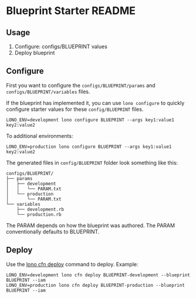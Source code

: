 # Blueprint Starter README

## Usage

1. Configure: configs/BLUEPRINT values
2. Deploy blueprint

## Configure

First you want to configure the `configs/BLUEPRINT/params` and `configs/BLUEPRINT/variables` files.

If the blueprint has implemented it, you can use `lono configure` to quickly configure starter values for these `config/BLUEPRINT` files.

    LONO_ENV=development lono configure BLUEPRINT --args key1:value1 key2:value2

To additional environments:

    LONO_ENV=production lono configure BLUEPRINT --args key1:value1 key2:value2

The generated files in `config/BLUEPRINT` folder look something like this:

    configs/BLUEPRINT/
    ├── params
    │   ├── development
    │   │   └── PARAM.txt
    │   └── production
    │       └── PARAM.txt
    └── variables
        ├── development.rb
        └── production.rb

The PARAM depends on how the blueprint was authored.  The PARAM conventionally defaults to BLUEPRINT.

## Deploy

Use the [lono cfn deploy](http://lono.cloud/reference/lono-cfn-deploy/) command to deploy. Example:

    LONO_ENV=development lono cfn deploy BLUEPRINT-development --blueprint BLUEPRINT --iam
    LONO_ENV=production lono cfn deploy BLUEPRINT-production --blueprint BLUEPRINT --iam
